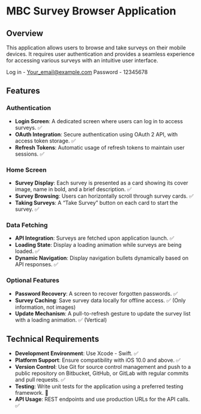 # MBC Survey Browser Application

## Overview

This application allows users to browse and take surveys on their mobile devices. It requires user authentication and provides a seamless experience for accessing various surveys with an intuitive user interface.

Log in - Your_email@example.com
Password - 12345678

## Features

### Authentication
- **Login Screen**: A dedicated screen where users can log in to access surveys. ✅
- **OAuth Integration**: Secure authentication using OAuth 2 API, with access token storage. ✅
- **Refresh Tokens**: Automatic usage of refresh tokens to maintain user sessions. ✅

### Home Screen
- **Survey Display**: Each survey is presented as a card showing its cover image, name in bold, and a brief description. ✅
- **Survey Browsing**: Users can horizontally scroll through survey cards. ✅
- **Taking Surveys**: A “Take Survey” button on each card to start the survey. ✅

### Data Fetching
- **API Integration**: Surveys are fetched upon application launch. ✅
- **Loading State**: Display a loading animation while surveys are being loaded. ✅
- **Dynamic Navigation**: Display navigation bullets dynamically based on API responses. ✅

### Optional Features
- **Password Recovery**: A screen to recover forgotten passwords. ✅
- **Survey Caching**: Save survey data locally for offline access. ✅ (Only information, not images)
- **Update Mechanism**: A pull-to-refresh gesture to update the survey list with a loading animation. ✅ (Vertical)

## Technical Requirements

- **Development Environment**: Use Xcode - Swift. ✅
- **Platform Support**: Ensure compatibility with iOS 10.0 and above. ✅
- **Version Control**: Use Git for source control management and push to a public repository on Bitbucket, GitHub, or GitLab with regular commits and pull requests. ✅
- **Testing**: Write unit tests for the application using a preferred testing framework. 🛑
- **API Usage**: REST endpoints and use production URLs for the API calls. ✅
